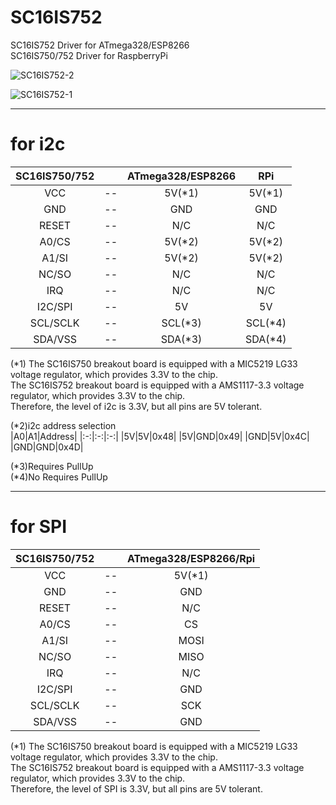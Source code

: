 # SC16IS752
SC16IS752 Driver for ATmega328/ESP8266   
SC16IS750/752 Driver for RaspberryPi

![SC16IS752-2](https://user-images.githubusercontent.com/6020549/71316920-4d722800-24bc-11ea-93dc-627e2a2cc1c0.JPG)

![SC16IS752-1](https://user-images.githubusercontent.com/6020549/71316919-4d722800-24bc-11ea-96c7-85b5d014bfe0.JPG)

---

# for i2c

|SC16IS750/752||ATmega328/ESP8266|RPi|
|:-:|:-:|:-:|:-:|
|VCC|--|5V(*1)|5V(*1)|
|GND|--|GND|GND|
|RESET|--|N/C|N/C|
|A0/CS|--|5V(*2)|5V(*2)|
|A1/SI|--|5V(*2)|5V(*2)|
|NC/SO|--|N/C|N/C|
|IRQ|--|N/C|N/C|
|I2C/SPI|--|5V|5V|
|SCL/SCLK|--|SCL(*3)|SCL(*4)|
|SDA/VSS|--|SDA(*3)|SDA(*4)|

(*1)
The SC16IS750 breakout board is equipped with a MIC5219 LG33 voltage regulator, which provides 3.3V to the chip.   
The SC16IS752 breakout board is equipped with a AMS1117-3.3 voltage regulator, which provides 3.3V to the chip.   
Therefore, the level of i2c is 3.3V, but all pins are 5V tolerant.   

(*2)i2c address selection   
|A0|A1|Address|
|:-:|:-:|:-:|
|5V|5V|0x48|
|5V|GND|0x49|
|GND|5V|0x4C|
|GND|GND|0x4D|

(*3)Requires PullUp   
(*4)No Requires PullUp   

---

# for SPI

|SC16IS750/752||ATmega328/ESP8266/Rpi|
|:-:|:-:|:-:|
|VCC|--|5V(*1)|
|GND|--|GND|
|RESET|--|N/C|
|A0/CS|--|CS|
|A1/SI|--|MOSI|
|NC/SO|--|MISO|
|IRQ|--|N/C|
|I2C/SPI|--|GND|
|SCL/SCLK|--|SCK|
|SDA/VSS|--|GND|

(*1)
The SC16IS750 breakout board is equipped with a MIC5219 LG33 voltage regulator, which provides 3.3V to the chip.   
The SC16IS752 breakout board is equipped with a AMS1117-3.3 voltage regulator, which provides 3.3V to the chip.   
Therefore, the level of SPI is 3.3V, but all pins are 5V tolerant.   

